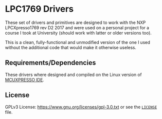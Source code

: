 # LPC1769 Drivers

These set of drivers and primitives are designed to work with the NXP LPCXpresso1769 rev D2 2017 and were used on a personal project for a course I took at University 
(should work with latter or older versions too).

This is a clean, fully-functional and unmodified version of the one I used without the additional code that would make it otherwise useless.

## Requirements/Dependencies

These drivers where designed and compiled on the Linux version of [MCUXPRESSO IDE](https://www.nxp.com/design/software/development-software/mcuxpresso-software-and-tools/mcuxpresso-integrated-development-environment-ide:MCUXpresso-IDE).

## License

GPLv3 License: https://www.gnu.org/licenses/gpl-3.0.txt or see the 
[`LICENSE`](https://github.com/rnsavinelli/SWBSS/blob/master/LICENSE) file.

